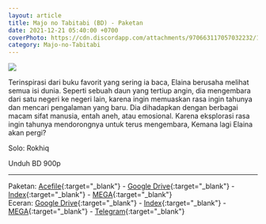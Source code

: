 ```yaml
---
layout: article
title: Majo no Tabitabi (BD) - Paketan
date: 2021-12-21 05:40:00 +0700
coverPhoto: https://cdn.discordapp.com/attachments/970663117057032232/1003664978689130557/mpv-shot0075.jpg
category: Majo-no-Tabitabi
---
```


![](https://cdn.discordapp.com/attachments/970663117057032232/1003664978689130557/mpv-shot0075.jpg)

Terinspirasi dari buku favorit yang sering ia baca, Elaina berusaha melihat semua isi dunia. Seperti sebuah daun yang tertiup angin, dia mengembara dari satu negeri ke negeri lain, karena ingin memuaskan rasa ingin tahunya dan mencari pengalaman yang baru. Dia dihadapkan dengan berbagai macam sifat manusia, entah aneh, atau emosional. Karena eksplorasi rasa ingin tahunya mendorongnya untuk terus mengembara, Kemana lagi Elaina akan pergi?

Solo: Rokhiq

Unduh BD 900p

---
Paketan: [Acefile](https://acefile.co/f/73180317/elaina-majo-no-tabitabi-bdx265-900pflac-7z
){:target="_blank"} - [Google Drive](https://drive.google.com/file/d/1dKvLRdETMsa8Nu46HIgqKz2pnboZy3D-/view?usp=sharing){:target="_blank"} - [Index](https://proyek.a-1ddl.workers.dev/1:/%5BElaina%5D%20Majo%20no%20Tabitabi%20%5BBD%5D%5Bx265%20900p%5D%5BFLAC%5D.7z){:target="_blank"} - [MEGA](https://mega.nz/file/0n5AQaQS#5lBk4qKUUHNzPqWXqMbao8AGy4Samujsx8FaOqfg6ks){:target="_blank"}
<br>
Eceran: [Google Drive](https://drive.google.com/drive/folders/1eIHVLZCstxrEWg1BUdd0dIYuwsVEusM6?usp=sharing){:target="_blank"} - [Index](https://proyek.a-1ddl.workers.dev/0:/Musim%20Gugur%202020/%5BBD%5D/%5BElaina%5D%20Majo%20no%20Tabitabi%20%5BBD%5D%5Bx265%20900p%5D%5BFLAC%5D/){:target="_blank"} - [MEGA](https://mega.nz/folder/NqpVEQ6L#2YiMJ83AK3seo6UKhe8y_w){:target="_blank"} - [Telegram](https://t.me/a1fansub/35){:target="_blank"}
